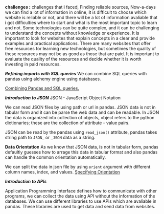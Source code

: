 **challenges :**
challenges that i faced,
Finding reliable sources, Now-a-days we can find a lot of information in online, it is difficult to choose which website is reliable or not, 
and there will be a lot of information avaliable that i got difficulties where to start and what is the most important topic to learn and not.
Some technologies can be quite complex, and it can be challenging to understand the concepts
without knowledge or experience. It is important to look for websites that explain concepts in a clear and provide examples and practical applications.
There are many websites that offer free resources for learning new technologies, but sometimes the quality of
these resources may not be as good as those that are paid. It is important to evaluate the quality of the resources and decide whether it 
is worth investing in paid resources.



***Refining imports with SQL queries***
We can combine SQL queries with pandas using alchemy engine using databases.

<a href="https://github.com/SaiMedipally/Software-Engineering/blob/main/Codes/sql_pandas">Combining Pandas and SQL queries.<a/>
  
  
  ***Introduction to JSON***
  JSON - JavaScript Object Notation
  
  We can read JSON files by using path or url in pandas.
  JSON data is not in tabular form and it can be parse the web data and can be readable. In JSON the data is organized into collection of objects, object refers to the python dictionaries; these are the collection of attribute - value pairs.
  
  JSON can be read by the pandas using ```read_json()``` attribute, pandas takes string path to ```JSON_``` or ```_JSON``` data as a string.
  
  **Data Orientation**
  As we know that JSON data, is not in tabular form, pandas defaultly guesses how to arrage this data in tabular format and also pandas can handle the common orientation automatically.
  
 We can split the data in json file by using ```orient``` argument with different column names, index, and values.
  <a href="https://github.com/SaiMedipally/Software-Engineering/blob/main/Codes/Orientation(JSON)"> Specifying Orientation </a>
 
  
  ***Introduction to APIs***
  
  
  Application Programming Interface defines how to communicate with other programs, we can collect the data using API without the information of the databases.
  We can use different libraries to use APIs which are avaliable in pandas.
  These libraries are used to get data and send data from websites.

